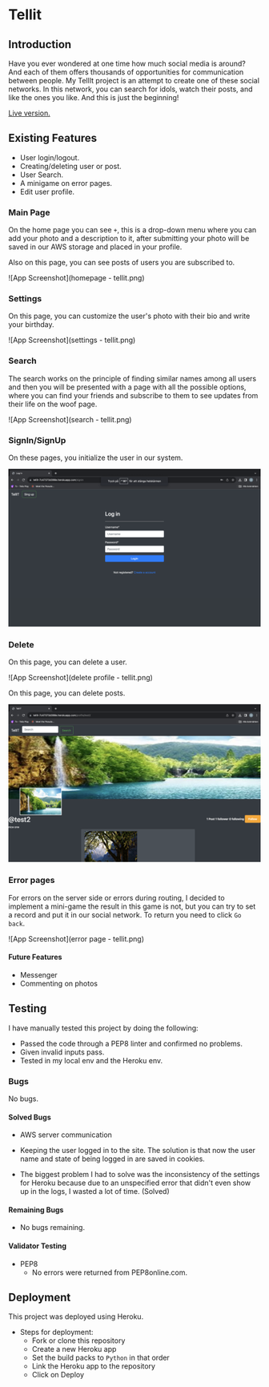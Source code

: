 
# Tellit
## Introduction

Have you ever wondered at one time how much social media is around? And each of them offers thousands of opportunities for communication between people. My TellIt project is an attempt to create one of these social networks. In this network, you can search for idols, watch their posts, and like the ones you like. And this is just the beginning!

[Live version.](https://tellit-7c47373d398e.herokuapp.com/)

## Existing Features

- User login/logout.
- Creating/deleting user or post.
- User Search.
- A minigame on error pages.
- Edit user profile.

### Main Page

On the home page you can see `+`, this is a drop-down menu where you can add your photo and a description to it, after submitting your photo will be saved in our AWS storage and placed in your profile.

Also on this page, you can see posts of users you are subscribed to.

![App Screenshot](homepage - tellit.png)

### Settings

On this page, you can customize the user's photo with their bio and write your birthday.

![App Screenshot](settings - tellit.png)

### Search

The search works on the principle of finding similar names among all users and then you will be presented with a page with all the possible options, where you can find your friends and subscribe to them to see updates from their life on the woof page.

![App Screenshot](search - tellit.png)

### SignIn/SignUp

On these pages, you initialize the user in our system.

![](/media/Screenshots_of_website/login_logout_tellit.png)

### Delete

On this page, you can delete a user.

![App Screenshot](delete profile - tellit.png)

On this page, you can delete posts.

![](/media/Screenshots_of_website/delete_post_in_profile_tellit.png)

### Error pages

For errors on the server side or errors during routing, I decided to implement a mini-game the result in this game is not, but you can try to set a record and put it in our social network. To return you need to click `Go back`.

![App Screenshot](error page - tellit.png)

#### Future Features 

- Messenger
- Commenting on photos

## Testing

I have manually tested this project by doing the following:
 - Passed the code through a PEP8 linter and confirmed no problems.
 - Given invalid inputs pass.
 - Tested in my local env and the Heroku env.

 ### Bugs

 No bugs.

 #### Solved Bugs

- AWS server communication
  
- Keeping the user logged in to the site. The solution is that now the user name and state of being logged in are saved in cookies.

- The biggest problem I had to solve was the inconsistency of the settings for Heroku because due to an unspecified error that didn't even show up in the logs, I wasted a lot of time. (Solved)

#### Remaining Bugs

- No bugs remaining.

#### Validator Testing

- PEP8
    - No errors were returned from PEP8online.com.

## Deployment

This project was deployed using Heroku.

- Steps for deployment:
    - Fork or clone this repository
    - Create a new Heroku app
    - Set the build packs to `Python` in that order
    - Link the Heroku app to the repository
    - Click on Deploy
